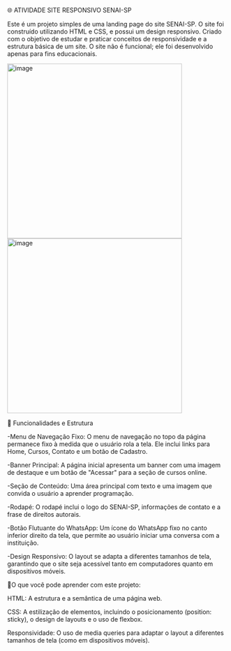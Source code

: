 🌐 ATIVIDADE SITE RESPONSIVO SENAI-SP


Este é um projeto simples de uma landing page do site SENAI-SP. O site foi construído utilizando HTML e CSS, e possui um design responsivo.
Criado com o objetivo de estudar e praticar conceitos de responsividade e a estrutura básica de um site. O site não
é funcional; ele foi desenvolvido apenas para fins educacionais.


<img width="400" height="400" alt="image" src="https://github.com/user-attachments/assets/e2bd0294-d5f5-48ef-ac15-2e4be0c1d54b" />


<img width="400" height="400" alt="image" src="https://github.com/user-attachments/assets/3351b1b9-2630-4051-b1a6-368101b604e2" />




🔗 Funcionalidades e Estrutura



-Menu de Navegação Fixo: O menu de navegação no topo da página permanece fixo à medida que o usuário rola a tela. Ele inclui links para Home, Cursos, Contato e um botão de Cadastro.

-Banner Principal: A página inicial apresenta um banner com uma imagem de destaque e um botão de "Acessar" para a seção de cursos online.

-Seção de Conteúdo: Uma área principal com texto e uma imagem que convida o usuário a aprender programação.

-Rodapé: O rodapé inclui o logo do SENAI-SP, informações de contato e a frase de direitos autorais.

-Botão Flutuante do WhatsApp: Um ícone do WhatsApp fixo no canto inferior direito da tela, que permite ao usuário iniciar uma conversa com a instituição.

-Design Responsivo: O layout se adapta a diferentes tamanhos de tela, garantindo que o site seja acessível tanto em computadores quanto em dispositivos móveis.



📝O que você pode aprender com este projeto:



HTML: A estrutura e a semântica de uma página web.

CSS: A estilização de elementos, incluindo o posicionamento (position: sticky), o design de layouts e o uso de flexbox.

Responsividade: O uso de media queries para adaptar o layout a diferentes tamanhos de tela (como em dispositivos móveis).
